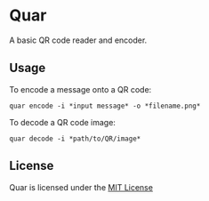 # Quar
A basic QR code reader and encoder.
## Usage
To encode a message onto a QR code:
```
quar encode -i *input message* -o *filename.png*
```
To decode a QR code image:
```
quar decode -i *path/to/QR/image* 
```
## License
Quar is licensed under the [MIT License](https://github.com/AJigsawnHalo/quar/blob/main/LICENSE)